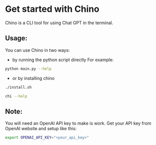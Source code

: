 # Get started with Chino

Chino is a CLI tool for using Chat GPT in the terminal.

## Usage:
You can use Chino in two ways:

- by running the python script directly
For example:
```bash
python main.py --help
```
- or by installing chino
```bash
./install.sh
```
```bash
chi --help
```

## Note: 
You will need an OpenAI API key to make is work. Get your API key from OpenAI website and setup like this:
```bash
export OPENAI_API_KEY="<your_api_key>"
```